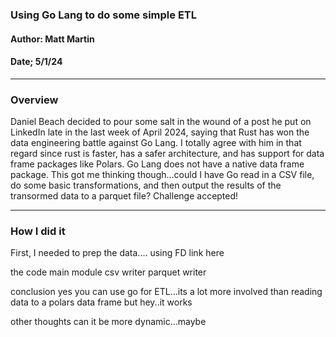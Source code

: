 ### Using Go Lang to do some simple ETL
#### Author: Matt Martin
#### Date; 5/1/24

<hr>
<h3>Overview</h3>
Daniel Beach decided to pour some salt in the wound of a post he put on LinkedIn late in the last week of April 2024, saying that Rust has won the data engineering battle against Go Lang. I totally agree with him in that regard since rust is faster, has a safer architecture, and has support for data frame packages like Polars. Go Lang does not have a native data frame package. This got me thinking though...could I have Go read in a CSV file, do some basic transformations, and then output the results of the transormed data to a parquet file? Challenge accepted!

<hr>
<h3>How I did it</h3>
First, I needed to prep the data.... using FD link here

the code
main module
csv writer
parquet writer

conclusion
yes you can use go for ETL...its a lot more involved than reading data to a polars data frame but hey..it works

other thoughts
can it be more dynamic...maybe

